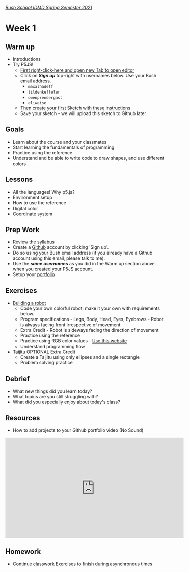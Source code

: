 [_Bush School IDMD Spring Semester 2021_](https://chandrunarayan.github.io/idmd/)

# Week 1


## Warm up
* Introductions
* Try P5JS!
  * [First right-click-here and open new Tab to open editor](https://editor.p5js.org)
  * Click on ___Sign up___ top-right with usernames below. Use your Bush email address.
     * `maxalhadeff`
     * `tildenkeffeler`
     * `owenprendergast`
     * `eliweise`  
  * [Then create your first Sketch with these instructions](https://p5js.org/get-started/#sketch)
  * Save your sketch - we will upload this sketch to Github later

## Goals
* Learn about the course and your classmates
* Start learning the fundamentals of programming
* Practice using the reference
* Understand and be able to write code to draw shapes, and use different colors

## Lessons
* All the languages! Why p5.js?
* Environment setup
* How to use the reference
* Digital color
* Coordinate system

## Prep Work
* Review the [syllabus](../../syllabus.md)
* Create a [Github](https://github.com/) account by clicking 'Sign up'.
* Do so using your Bush email address (if you already have a Github account using this email, please talk to me).
* Use the ***same usernames*** as you did in the Warm up section above when you created your P5JS account.
* Setup your [portfolio](portfolio.md)

## Exercises
* [Building a robot](exercises/robot.md) 
  * Code your own colorful robot; make it your own with requirements below.
  * Program specifications - Legs, Body, Head, Eyes, Eyebrows - Robot is always facing front irrespective of movement
  * Extra Credit - Robot is sideways facing the direction of movement
  * Practice using the reference
  * Practice using RGB color values - [Use this website](https://image-color.com)
  * Understand programming flow
* [Taijitu](exercises/taijitu.md) OPTIONAL Extra Credit  
  * Create a Taijitu using only ellipses and a single rectangle
  * Problem solving practice

## Debrief
* What new things did you learn today?
* What topics are you still struggling with?
* What did you especially enjoy about today's class?

## Resources
* How to add projects to your Github portfolio video (No Sound)
<iframe width="560" height="315" src="https://www.youtube.com/embed/fQ99-XExRpk" frameborder="0" allow="accelerometer; autoplay; clipboard-write; encrypted-media; gyroscope; picture-in-picture" allowfullscreen></iframe>

## Homework
* Continue classwork Exercises to finish during asynchronous times